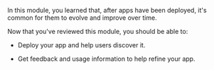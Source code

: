 In this module, you learned that, after apps have been deployed, it's common for them to evolve and improve over time.

Now that you've reviewed this module, you should be able to:

- Deploy your app and help users discover it.

- Get feedback and usage information to help refine your app.
